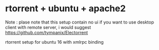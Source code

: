 # rtorrent + ubuntu + apache2

Note : plase note that this setup contain no ui
if you want to use desktop client with remote server, i would suggest 
https://github.com/tympanix/Electorrent

rtorrent setup for ubuntu 16 with xmlrpc binding
